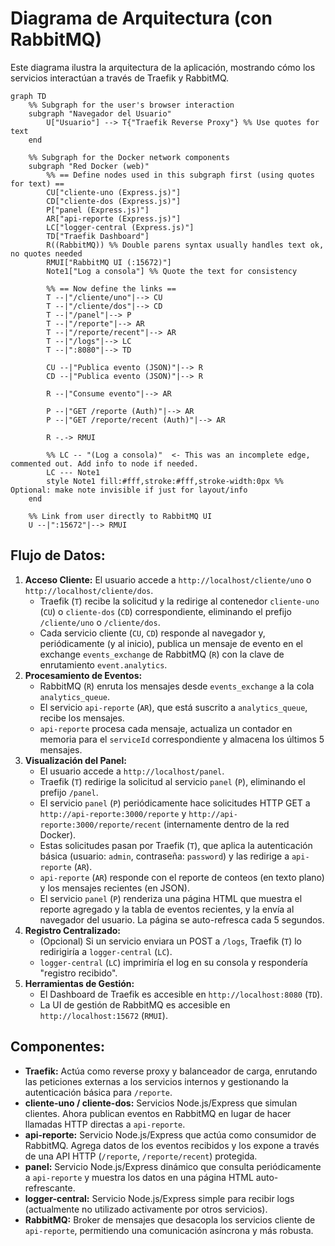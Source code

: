 # Diagrama de Arquitectura (con RabbitMQ)

Este diagrama ilustra la arquitectura de la aplicación, mostrando cómo los servicios interactúan a través de Traefik y RabbitMQ.

```mermaid
graph TD
    %% Subgraph for the user's browser interaction
    subgraph "Navegador del Usuario"
        U["Usuario"] --> T{"Traefik Reverse Proxy"} %% Use quotes for text
    end

    %% Subgraph for the Docker network components
    subgraph "Red Docker (web)"
        %% == Define nodes used in this subgraph first (using quotes for text) ==
        CU["cliente-uno (Express.js)"]
        CD["cliente-dos (Express.js)"]
        P["panel (Express.js)"]
        AR["api-reporte (Express.js)"]
        LC["logger-central (Express.js)"]
        TD["Traefik Dashboard"]
        R((RabbitMQ)) %% Double parens syntax usually handles text ok, no quotes needed
        RMUI["RabbitMQ UI (:15672)"]
        Note1["Log a consola"] %% Quote the text for consistency

        %% == Now define the links ==
        T --|"/cliente/uno"|--> CU
        T --|"/cliente/dos"|--> CD
        T --|"/panel"|--> P
        T --|"/reporte"|--> AR
        T --|"/reporte/recent"|--> AR
        T --|"/logs"|--> LC
        T --|":8080"|--> TD

        CU --|"Publica evento (JSON)"|--> R
        CD --|"Publica evento (JSON)"|--> R

        R --|"Consume evento"|--> AR

        P --|"GET /reporte (Auth)"|--> AR
        P --|"GET /reporte/recent (Auth)"|--> AR

        R -.-> RMUI

        %% LC -- "(Log a consola)"  <- This was an incomplete edge, commented out. Add info to node if needed.
        LC --- Note1
        style Note1 fill:#fff,stroke:#fff,stroke-width:0px %% Optional: make note invisible if just for layout/info
    end

    %% Link from user directly to RabbitMQ UI
    U --|":15672"|--> RMUI
```


## Flujo de Datos:

1.  **Acceso Cliente:** El usuario accede a `http://localhost/cliente/uno` o `http://localhost/cliente/dos`.
    *   Traefik (`T`) recibe la solicitud y la redirige al contenedor `cliente-uno` (`CU`) o `cliente-dos` (`CD`) correspondiente, eliminando el prefijo `/cliente/uno` o `/cliente/dos`.
    *   Cada servicio cliente (`CU`, `CD`) responde al navegador y, periódicamente (y al inicio), publica un mensaje de evento en el exchange `events_exchange` de RabbitMQ (`R`) con la clave de enrutamiento `event.analytics`.
2.  **Procesamiento de Eventos:**
    *   RabbitMQ (`R`) enruta los mensajes desde `events_exchange` a la cola `analytics_queue`.
    *   El servicio `api-reporte` (`AR`), que está suscrito a `analytics_queue`, recibe los mensajes.
    *   `api-reporte` procesa cada mensaje, actualiza un contador en memoria para el `serviceId` correspondiente y almacena los últimos 5 mensajes.
3.  **Visualización del Panel:**
    *   El usuario accede a `http://localhost/panel`.
    *   Traefik (`T`) redirige la solicitud al servicio `panel` (`P`), eliminando el prefijo `/panel`.
    *   El servicio `panel` (`P`) periódicamente hace solicitudes HTTP GET a `http://api-reporte:3000/reporte` y `http://api-reporte:3000/reporte/recent` (internamente dentro de la red Docker).
    *   Estas solicitudes pasan por Traefik (`T`), que aplica la autenticación básica (usuario: `admin`, contraseña: `password`) y las redirige a `api-reporte` (`AR`).
    *   `api-reporte` (`AR`) responde con el reporte de conteos (en texto plano) y los mensajes recientes (en JSON).
    *   El servicio `panel` (`P`) renderiza una página HTML que muestra el reporte agregado y la tabla de eventos recientes, y la envía al navegador del usuario. La página se auto-refresca cada 5 segundos.
4.  **Registro Centralizado:**
    *   (Opcional) Si un servicio enviara un POST a `/logs`, Traefik (`T`) lo redirigiría a `logger-central` (`LC`).
    *   `logger-central` (`LC`) imprimiría el log en su consola y respondería "registro recibido".
5.  **Herramientas de Gestión:**
    *   El Dashboard de Traefik es accesible en `http://localhost:8080` (`TD`).
    *   La UI de gestión de RabbitMQ es accesible en `http://localhost:15672` (`RMUI`).

## Componentes:

*   **Traefik:** Actúa como reverse proxy y balanceador de carga, enrutando las peticiones externas a los servicios internos y gestionando la autenticación básica para `/reporte`.
*   **cliente-uno / cliente-dos:** Servicios Node.js/Express que simulan clientes. Ahora publican eventos en RabbitMQ en lugar de hacer llamadas HTTP directas a `api-reporte`.
*   **api-reporte:** Servicio Node.js/Express que actúa como consumidor de RabbitMQ. Agrega datos de los eventos recibidos y los expone a través de una API HTTP (`/reporte`, `/reporte/recent`) protegida.
*   **panel:** Servicio Node.js/Express dinámico que consulta periódicamente a `api-reporte` y muestra los datos en una página HTML auto-refrescante.
*   **logger-central:** Servicio Node.js/Express simple para recibir logs (actualmente no utilizado activamente por otros servicios).
*   **RabbitMQ:** Broker de mensajes que desacopla los servicios cliente de `api-reporte`, permitiendo una comunicación asíncrona y más robusta. 
